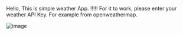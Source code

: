 Hello,
This is simple weather App.
!!!!!
For it to work, please enter your weather API Key. For example from openweathermap.

![image](https://github.com/user-attachments/assets/8b3f1efe-edec-4f3e-a88b-a7000da31e10)
